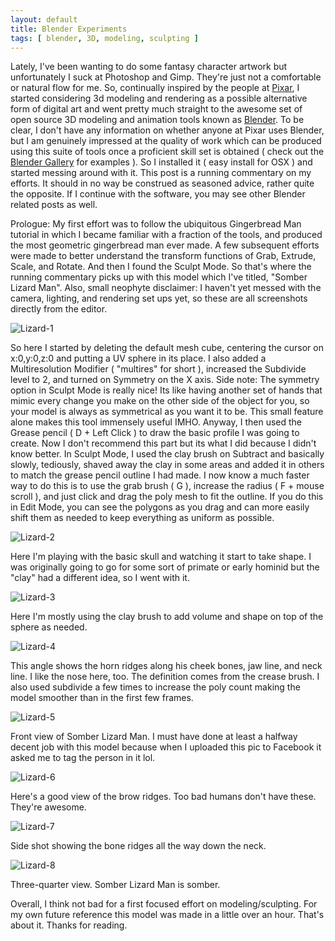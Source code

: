 ```yaml
---
layout: default
title: Blender Experiments
tags: [ blender, 3D, modeling, sculpting ]
---
```


Lately, I've been wanting to do some fantasy character artwork but unfortunately I suck at Photoshop and Gimp. They're just not a comfortable or natural flow for me. So, continually inspired by the people at [Pixar], I started considering 3d modeling and rendering as a possible alternative form of digital art and went pretty much straight to the awesome set of open source 3D modeling and animation tools known as [Blender]. To be clear, I don't have any information on whether anyone at Pixar uses Blender, but I am genuinely impressed at the quality of work which can be produced using this suite of tools once a proficient skill set is obtained ( check out the [Blender Gallery] for examples ). So I installed it ( easy install for OSX ) and started messing around with it. This post is a running commentary on my efforts. It should in no way be construed as seasoned advice, rather quite the opposite. If I continue with the software, you may see other Blender related posts as well.

Prologue: My first effort was to follow the ubiquitous Gingerbread Man tutorial in which I became familiar with a fraction of the tools, and produced the most geometric gingerbread man ever made. A few subsequent efforts were made to better understand the transform functions of Grab, Extrude, Scale, and Rotate. And then I found the Sculpt Mode. So that's where the running commentary picks up with this model which I've titled, "Somber Lizard Man". Also, small neophyte disclaimer: I haven't yet messed with the camera, lighting, and rendering set ups yet, so these are all screenshots directly from the editor.

![Lizard-1](http://moonlitscript.com/attachments/blender/lizard-1.png)

So here I started by deleting the default mesh cube, centering the cursor on x:0,y:0,z:0 and putting a UV sphere in its place. I also added a Multiresolution Modifier ( "multires" for short ), increased the Subdivide level to 2, and turned on Symmetry on the X axis. Side note: The symmetry option in Sculpt Mode is really nice! Its like having another set of hands that mimic every change you make on the other side of the object for you, so your model is always as symmetrical as you want it to be. This small feature alone makes this tool immensely useful IMHO. Anyway, I then used the Grease pencil ( D + Left Click ) to draw the basic profile I was going to create. Now I don't recommend this part but its what I did because I didn't know better. In Sculpt Mode, I used the clay brush on Subtract and basically slowly, tediously, shaved away the clay in some areas and added it in others to match the grease pencil outline I had made. I now know a much faster way to do this is to use the grab brush ( G ), increase the radius ( F + mouse scroll ), and just click and drag the poly mesh to fit the outline. If you do this in Edit Mode, you can see the polygons as you drag and can more easily shift them as needed to keep everything as uniform as possible.

![Lizard-2](http://moonlitscript.com/attachments/blender/lizard-2.png)

Here I'm playing with the basic skull and watching it start to take shape. I was originally going to go for some sort of primate or early hominid but the "clay" had a different idea, so I went with it.

![Lizard-3](http://moonlitscript.com/attachments/blender/lizard-3.png)

Here I'm mostly using the clay brush to add volume and shape on top of the sphere as needed.

![Lizard-4](http://moonlitscript.com/attachments/blender/lizard-4.png)

This angle shows the horn ridges along his cheek bones, jaw line, and neck line. I like the nose here, too. The definition comes from the crease brush. I also used subdivide a few times to increase the poly count making the model smoother than in the first few frames.

![Lizard-5](http://moonlitscript.com/attachments/blender/lizard-5.png)

Front view of Somber Lizard Man. I must have done at least a halfway decent job with this model because when I uploaded this pic to Facebook it asked me to tag the person in it lol.

![Lizard-6](http://moonlitscript.com/attachments/blender/lizard-6.png)

Here's a good view of the brow ridges. Too bad humans don't have these. They're awesome.

![Lizard-7](http://moonlitscript.com/attachments/blender/lizard-7.png)

Side shot showing the bone ridges all the way down the neck.

![Lizard-8](http://moonlitscript.com/attachments/blender/lizard-8.png)

Three-quarter view. Somber Lizard Man is somber.

Overall, I think not bad for a first focused effort on modeling/sculpting. For my own future reference this model was made in a little over an hour. That's about it. Thanks for reading.

[Pixar]: http://www.pixar.com/
[Blender]: http://www.blender.org/
[Blender Gallery]: http://www.blender.org/features-gallery/gallery/art-gallery/